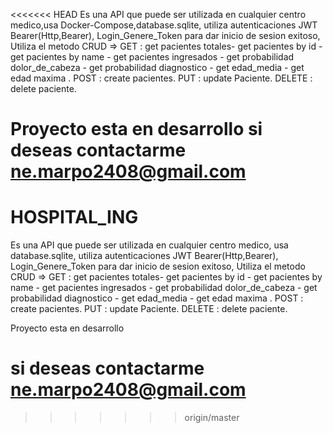 <<<<<<< HEAD
Es una API que puede ser utilizada en cualquier centro medico,usa Docker-Compose,database.sqlite, utiliza autenticaciones JWT Bearer(Http,Bearer), Login_Genere_Token para dar inicio de sesion exitoso, Utiliza el metodo CRUD => GET : get pacientes totales- get pacientes by id - get pacientes by name - get pacientes ingresados - get probabilidad dolor_de_cabeza - get probabilidad diagnostico - get edad_media - get edad maxima . POST : create pacientes. PUT : update Paciente. DELETE : delete paciente.


Proyecto esta en desarrollo
si deseas contactarme ne.marpo2408@gmail.com
=======
# HOSPITAL_ING
Es una API que puede ser utilizada en cualquier centro medico, usa database.sqlite, utiliza autenticaciones JWT Bearer(Http,Bearer), Login_Genere_Token para dar inicio de sesion exitoso, Utiliza el metodo CRUD => GET : get pacientes totales- get pacientes by id - get pacientes by name - get pacientes ingresados - get probabilidad dolor_de_cabeza - get probabilidad diagnostico - get edad_media - get edad maxima . POST : create pacientes. PUT : update Paciente. DELETE : delete paciente. 

Proyecto esta en desarrollo
# si deseas contactarme ne.marpo2408@gmail.com
>>>>>>> origin/master
